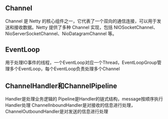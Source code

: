 ## Channel

Channel 是 Netty 的核心组件之一，它代表了一个双向的通信连接，可以用于发送和接收数据。Netty 提供了多种 Channel 实现，包括 NIOSocketChannel、NioServerSocketChannel、NioDatagramChannel 等。

## EventLoop
用于处理IO事件的线程，一个EventLoop对应一个Thread，EventLoopGroup管理多个EventLoop，每个EventLoop负责处理多个Channel

## ChannelHandler和ChannelPipeline
Handler是处理业务逻辑的
Pipeline是Handler的链式结构，message按顺序执行Handler处理
ChannelInboundHandler是对接收的信息进行处理，ChannelOutboundHandler是对发送的信息进行处理